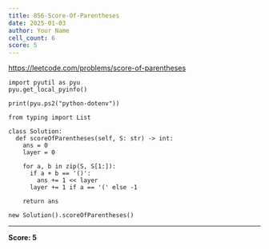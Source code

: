 ```yaml
---
title: 856-Score-Of-Parentheses
date: 2025-01-03
author: Your Name
cell_count: 6
score: 5
---
```


https://leetcode.com/problems/score-of-parentheses


```
import pyutil as pyu
pyu.get_local_pyinfo()
```


```
print(pyu.ps2("python-dotenv"))
```


```
from typing import List
```


```
class Solution:
  def scoreOfParentheses(self, S: str) -> int:
    ans = 0
    layer = 0

    for a, b in zip(S, S[1:]):
      if a + b == '()':
        ans += 1 << layer
      layer += 1 if a == '(' else -1

    return ans
```


```
new Solution().scoreOfParentheses()
```


---
**Score: 5**